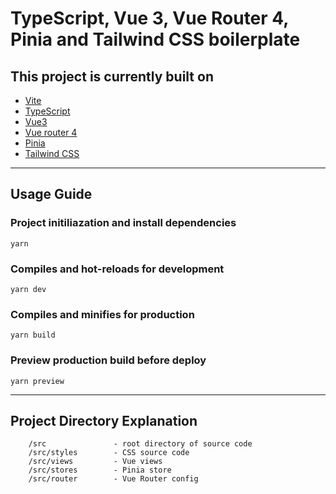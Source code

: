 # TypeScript, Vue 3, Vue Router 4, Pinia and Tailwind CSS boilerplate

## This project is currently built on

- [Vite](https://vitejs.dev/)
- [TypeScript](https://www.typescriptlang.org/)
- [Vue3](https://vuejs.org/)
- [Vue router 4](https://router.vuejs.org/)
- [Pinia](https://pinia.vuejs.org/)
- [Tailwind CSS](https://tailwindcss.com/)

- - -

## Usage Guide

### Project initiliazation and install dependencies
```
yarn
```

### Compiles and hot-reloads for development
```
yarn dev
```

### Compiles and minifies for production
```
yarn build
```

### Preview production build before deploy
```
yarn preview
```

- - -

## Project Directory Explanation
```
    /src               - root directory of source code
    /src/styles        - CSS source code
    /src/views         - Vue views
    /src/stores        - Pinia store
    /src/router        - Vue Router config
```